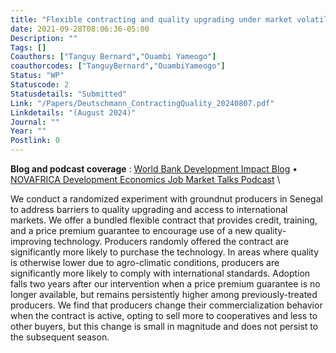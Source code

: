 ```yaml
---
title: "Flexible contracting and quality upgrading under market volatility: experimental evidence from Senegal"
date: 2021-09-28T08:06:36-05:00
Description: ""
Tags: []
Coauthors: ["Tanguy Bernard","Ouambi Yameogo"]
coauthorcodes: ["TanguyBernard","OuambiYameogo"]
Status: "WP"
Statuscode: 2
Statusdetails: "Submitted"
Link: "/Papers/Deutschmann_ContractingQuality_20240807.pdf"
Linkdetails: "(August 2024)"
Journal: ""
Year: ""
Postlink: 0
---
```

**Blog and podcast coverage** : [World Bank Development Impact Blog](https://blogs.worldbank.org/impactevaluations/cracking-open-new-markets-contract-helps-farmers-senegal-meet-export-quality) &#8226;  [NOVAFRICA Development Economics Job Market Talks Podcast](https://novafrica.org/novafrica-development-economics-job-market-talks/) \

We conduct a randomized experiment with groundnut producers in Senegal to address barriers to quality upgrading and access to international markets. 
We offer a bundled flexible contract that provides credit, training, and a price premium guarantee to encourage use of a new quality-improving technology.
Producers randomly offered the contract are significantly more likely to purchase the technology. 
In areas where quality is otherwise lower due to agro-climatic conditions, producers are significantly more likely to comply with international standards.
Adoption falls two years after our intervention when a price premium guarantee is no longer available, but remains persistently higher among previously-treated producers.
We find that producers change their commercialization behavior when the contract is active, opting to sell more to cooperatives
and less to other buyers, but this change is small in magnitude and does not persist to the subsequent season.